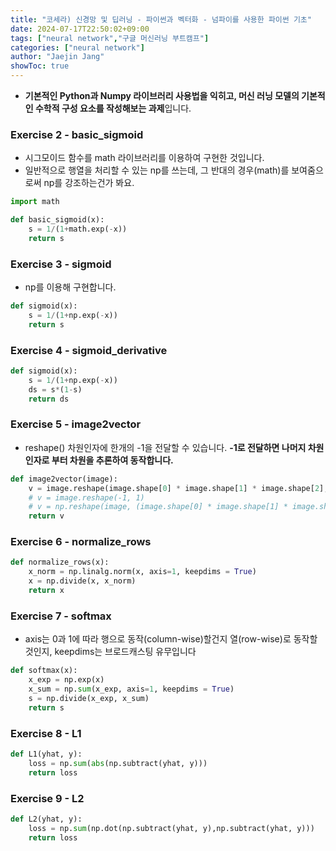 ```yaml
---
title: "코세라) 신경망 및 딥러닝 - 파이썬과 벡터화 - 넘파이를 사용한 파이썬 기초"
date: 2024-07-17T22:50:02+09:00
tags: ["neural network","구글 머신러닝 부트캠프"]
categories: ["neural network"]
author: "Jaejin Jang"
showToc: true
---
```


- **기본적인 Python과 Numpy 라이브러리 사용법을 익히고, 머신 러닝 모델의 기본적인 수학적 구성 요소를 작성해보는 과제**입니다.

### Exercise 2 - basic_sigmoid
- 시그모이드 함수를 math 라이브러리를 이용하여 구현한 것입니다.
- 일반적으로 행열을 처리할 수 있는 np를 쓰는데, 그 반대의 경우(math)를 보여줌으로써 np를 강조하는건가 봐요.

```python
import math

def basic_sigmoid(x):
    s = 1/(1+math.exp(-x))
    return s
```

### Exercise 3 - sigmoid
- np를 이용해 구현합니다.

```python
def sigmoid(x):
    s = 1/(1+np.exp(-x))
    return s
```

### Exercise 4 - sigmoid_derivative

```python
def sigmoid(x):
    s = 1/(1+np.exp(-x)) 
    ds = s*(1-s)
    return ds
```

### Exercise 5 - image2vector
- reshape() 차원인자에 한개의 -1을 전달할 수 있습니다. **-1로 전달하면 나머지 차원인자로 부터 차원을 추론하여 동작합니다.**

```python
def image2vector(image):
    v = image.reshape(image.shape[0] * image.shape[1] * image.shape[2], 1)
    # v = image.reshape(-1, 1)
    # v = np.reshape(image, (image.shape[0] * image.shape[1] * image.shape[2], 1))
    return v
```

### Exercise 6 - normalize_rows

```python
def normalize_rows(x):
    x_norm = np.linalg.norm(x, axis=1, keepdims = True)
    x = np.divide(x, x_norm)
    return x
```

### Exercise 7 - softmax
- axis는 0과 1에 따라 행으로 동작(column-wise)할건지 열(row-wise)로 동작할것인지, keepdims는 브로드캐스팅 유무입니다

```python
def softmax(x):
    x_exp = np.exp(x)
    x_sum = np.sum(x_exp, axis=1, keepdims = True)
    s = np.divide(x_exp, x_sum)
    return s
```

### Exercise 8 - L1

```python
def L1(yhat, y):
    loss = np.sum(abs(np.subtract(yhat, y))) 
    return loss
```

### Exercise 9 - L2

```python
def L2(yhat, y):
    loss = np.sum(np.dot(np.subtract(yhat, y),np.subtract(yhat, y))) 
    return loss
```